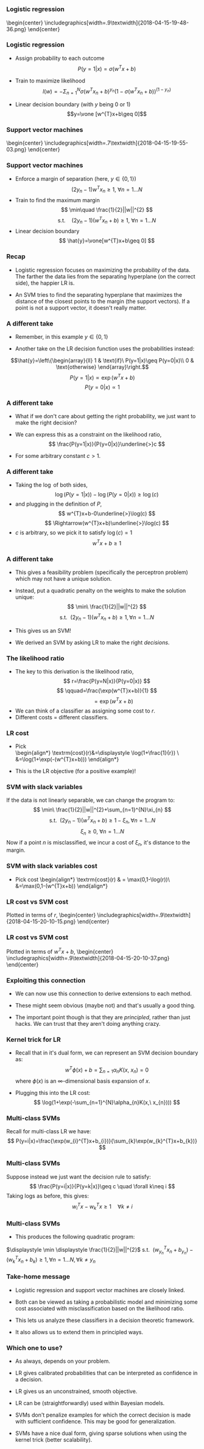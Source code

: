 # 

### Logistic regression
\begin{center}
\includegraphics[width=.9\textwidth]{2018-04-15-19-48-36.png}
\end{center}


### Logistic regression

-  Assign probability to each outcome
$$P(y=1|x)=\sigma(w^{T}x+b)$$
-  Train to maximize likelihood
$$l(w)=-\Sigma_{n=1}^{N}\sigma(w^{T}x_{n}+b)^{y_{n}}(1-\sigma(w^{T}x_{n}+b))^{(1-y_{n})}$$

-  Linear decision boundary (with $y$ being $0$ or 1)
$$y=\vone [w^{T}x+b\geq 0]$$

### Support vector machines
\begin{center}
\includegraphics[width=.7\textwidth]{2018-04-15-19-55-03.png}
\end{center}

 



### Support vector machines

-  Enforce a margin of separation $($here, $y\in\{0,1\})$
$$
(2y_{n}-1)w^{T}x_{n}\geq 1,\ \forall n=1\ldots N
$$
-  Train to find the maximum margin
$$
\min\quad \frac{1}{2}||w||^{2}
$$
$$
\textrm{s.t.}\quad (2y_{n}-1)(w^{T}x_{n}+b)\geq 1,\ \forall n=1\ldots N
$$
- Linear decision boundary
$$
\hat{y}=\vone[w^{T}x+b\geq 0]   
$$


### Recap

- Logistic regression focuses on maximizing the
probability of the data. The farther the data lies from the separating hyperplane (on the correct side), the happier LR is.

- An SVM tries to find the separating hyperplane that maximizes the distance of the closest points to the margin (the support vectors). If a point is not a
support vector, it doesn't really matter.

### A different take

-  Remember, in this example $y\in\{0,1\}$

- Another take on the LR decision function uses the
probabilities instead:

$$\hat{y}=\left\{\begin{array}{ll}
1 & \text{if}\ P(y=1|x)\geq P(y=0|x)\\
0 & \text{otherwise}
\end{array}\right.$$
$$
P(y=1|x)\propto\exp(w^{T}x+b)
$$
$$
P(y=0|x)\propto 1
$$


### A different take

- What if we don't care about getting the right
probability, we just want to make the right decision?

- We can express this as a constraint on the likelihood ratio,
$$
\frac{P(y=1|x)}{P(y=0|x)}\underline{>}c
$$
- For some arbitrary constant $c>1.$



### A different take

- Taking the $\log$ of both sides,
$$
\log(P(y=1|x))-\log(P(y=0|x))\geq\log(c)
$$
-  and plugging in the definition of $P,$
$$
w^{T}x+b-0\underline{>}\log(c)
$$
$$
\Rightarrow(w^{T}x+b)\underline{>}\log(c)
$$
- $c$ is arbitrary, so we pick it to satisfy $\log(c)=1$
$$
w^{T}x+b\geq 1
$$


### A different take

- This gives a feasibility problem (specifically the perceptron problem) which may not have a unique solution.

- Instead, put a quadratic penalty on the weights to make the solution unique:
$$
\min\ \frac{1}{2}||w||^{2}
$$
$$\textrm{s.t. }\ (2y_{n}-1)(w^{T}x_{n}+b)\geq 1, \forall n=1\ldots N$$

- This gives us an SVM!

- We derived an SVM by asking LR to make the right _decisions_.

###  The likelihood ratio

- The key to this derivation is the likelihood ratio,
$$
r=\frac{P(y=N|x)}{P(y=0|x)}
$$
$$
\qquad=\frac{\exp(w^{T}x+b)}{1}
$$
$$
\qquad=\exp(w^{T}x+b)
$$
- We can think of a classifier as assigning some cost to $r.$
- Different costs $=$ different classifiers.

###  LR cost

-  Pick  
\begin{align*}
	\textrm{cost}(r)&=\displaystyle \log(1+\frac{1}{r}) \\ 
	&=\log(1+\exp(-(w^{T}x+b)))
\end{align*}

- This is the LR objective (for a positive example)!

### SVM with slack variables

If the data is not linearly separable, we can change the program to:
$$
\min\ \frac{1}{2}||w||^{2}+\sum_{n=1}^{N}\xi_{n}
$$
$$\textrm{s.t. }\ (2y_{n}-1)(w^{T}x_{n}+b)\geq 1-\xi_{n}, \forall n=1\ldots N$$
$$
\xi_{n}\geq 0,\ \forall n=1\ldots N
$$
Now if a point $n$ is misclassified, we incur a cost of $\xi_{n}$, it's distance to the margin.



### SVM with slack variables cost

-  Pick cost 
\begin{align*}
	\textrm{cost}(r) & = \max(0,1-\log(r))\\
	&=\max(0,1-(w^{T}x+b))
\end{align*} 

### LR cost vs SVM cost

Plotted in terms of $r,$
\begin{center}
\includegraphics[width=.9\textwidth]{2018-04-15-20-10-15.png}
\end{center}
### LR cost vs SVM cost

Plotted in terms of $w^{T}x+b,$
\begin{center}
\includegraphics[width=.9\textwidth]{2018-04-15-20-10-37.png}
\end{center}
### Exploiting this connection

- We can now use this connection to derive extensions to each method.

- These might seem obvious (maybe not) and that's usually a good thing.

- The important point though is that they are
_principled_, rather than just hacks. We can trust that they aren't doing anything crazy.

### Kernel trick for LR

- Recall that in it's dual form, we can represent an SVM decision boundary as:
$$
w^{T}\phi(x)+b=\sum_{n=1}\alpha_{n}K(x,\ x_{n})=0
$$
where $\phi(x)$ is an $\infty$-dimensional basis expansion of $x.$

- Plugging this into the LR cost:
$$
\log(1+\exp(-\sum_{n=1}^{N}\alpha_{n}K(x,\ x_{n})))
$$


### Multi-class SVMs

Recall for multi-class LR we have:
$$
P(y=i|x)=\frac{\exp(w_{i}^{T}x+b_{i})}{\sum_{k}\exp(w_{k}^{T}x+b_{k})}
$$

### Multi-class SVMs

Suppose instead we just want the decision rule to satisfy:
$$
\frac{P(y=i|x)}{P(y=k|x)}\geq c \quad \forall k\neq i
$$
Taking logs as before, this gives:
$$
w_{i}^{T}x-w_{k}^{T}x\geq 1 \quad \forall k\neq i
$$

### Multi-class SVMs

- This produces the following quadratic program:

$\displaystyle \min \displaystyle \frac{1}{2}||w||^{2}$
$\textrm{s.t. }\ (w_{y_{n}}^{T}x_{n}+b_{y_{n}})-(w_{k}^{T}x_{n}+b_{k})\geq 1, \forall n=1\ldots N, \forall k\neq y_{n}$

### Take-home message

- Logistic regression and support vector machines are closely linked.

- Both can be viewed as taking a probabilistic model and minimizing some cost associated with
misclassification based on the likelihood ratio.

- This lets us analyze these classifiers in a decision theoretic framework.

- It also allows us to extend them in principled ways.



### Which one to use?

- As always, depends on your problem.

- LR gives calibrated probabilities that can be interpreted as confidence in a decision.

- LR gives us an unconstrained, smooth objective.

- LR can be (straightforwardly) used within Bayesian models.

- SVMs don't penalize examples for which the correct decision is made with sufficient confidence. This may be good for
generalization.

- SVMs have a nice dual form, giving sparse solutions when using the kernel trick (better scalability).


